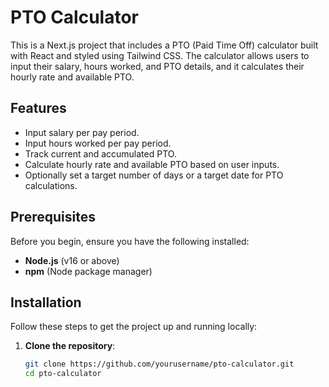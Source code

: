 # PTO Calculator

This is a Next.js project that includes a PTO (Paid Time Off) calculator built with React and styled using Tailwind CSS. The calculator allows users to input their salary, hours worked, and PTO details, and it calculates their hourly rate and available PTO.

## Features
- Input salary per pay period.
- Input hours worked per pay period.
- Track current and accumulated PTO.
- Calculate hourly rate and available PTO based on user inputs.
- Optionally set a target number of days or a target date for PTO calculations.

## Prerequisites

Before you begin, ensure you have the following installed:
- **Node.js** (v16 or above)
- **npm** (Node package manager)

## Installation

Follow these steps to get the project up and running locally:

1. **Clone the repository**:
   ```bash
   git clone https://github.com/yourusername/pto-calculator.git
   cd pto-calculator
